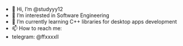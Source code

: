 - 👋 Hi, I’m @studyyy12
- 👀 I’m interested in Software Engineering
- 🌱 I’m currently learning C++ libraries for desktop apps development
- 📫 How to reach me:
- telegram: @ffxxxxll
